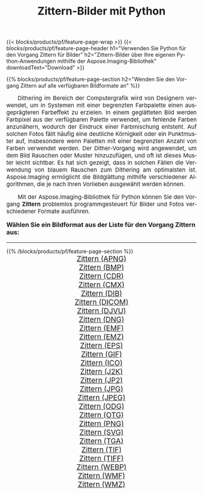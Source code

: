 ﻿---
title: Zittern-Bilder mit Python 
weight: 3920
url: /de/python-net/dither/ 
lang: de
langdirlevel: 2
locales: zh-hans,ja,it,ru,de,es,fr,nl,id,lt,pl,pt,vi,tr,ko,zh-hant,ar,hi,th,sv,cs,uk,he
description: Anwenden der Aspose.Imaging-Bibliothek auf Zittern-Bilder und Fotos mithilfe Ihrer eigenen Python-Anwendungen und Server-APIs.
---

{{< blocks/products/pf/feature-page-wrap >}}
{{< blocks/products/pf/feature-page-header h1="Verwenden Sie Python für den Vorgang Zittern für Bilder" h2="Zittern-Bilder über Ihre eigenen Python-Anwendungen mithilfe der Aspose.Imaging-Bibliothek" downloadText="Download" >}}


{{% blocks/products/pf/feature-page-section  h2="Wenden Sie den Vorgang Zittern auf alle verfügbaren Bildformate an" %}}
<p align="justify" style="text-indent:2em;font-size:15px;">
Dithering im Bereich der Computergrafik wird von Designern verwendet, um in Systemen mit einer begrenzten Farbpalette einen ausgeprägteren Farbeffekt zu erzielen. In einem geglätteten Bild werden Farbpixel aus der verfügbaren Palette verwendet, um fehlende Farben anzunähern, wodurch der Eindruck einer Farbmischung entsteht. Auf solchen Fotos fällt häufig eine deutliche Körnigkeit oder ein Punktmuster auf, insbesondere wenn Paletten mit einer begrenzten Anzahl von Farben verwendet werden. Der Dither-Vorgang wird angewendet, um dem Bild Rauschen oder Muster hinzuzufügen, und oft ist dieses Muster leicht sichtbar. Es hat sich gezeigt, dass in solchen Fällen die Verwendung von blauem Rauschen zum Dithering am optimalsten ist. Aspose.Imaging ermöglicht die Bildglättung mithilfe verschiedener Algorithmen, die je nach Ihren Vorlieben ausgewählt werden können.
</p>
<p align="justify" style="text-indent:2em;font-size:15px;">
Mit der Aspose.Imaging-Bibliothek für Python können Sie den Vorgang <b>Zittern</b> problemlos programmgesteuert für Bilder und Fotos verschiedener Formate ausführen.
</p>
<h3 style="margin-top:16px;">
Wählen Sie ein Bildformat aus der Liste für den Vorgang Zittern aus:
</h3>
<hr/>
{{% /blocks/products/pf/feature-page-section %}}
<div class="container-fluid productfamilypage bg-gray">
    <div class="convertypes bg-gray agp-content section">
        <div class="container">
		<div class="row other-converters" style="gap: 10px;font-size: 19px;text-align:center;">
		    <div class='col-md-3 other-converter remove-lp remove-rp'><a href="/imaging/de/python-net/dither/apng/" style="padding:15px;">Zittern (APNG)</a></div><div class='col-md-3 other-converter remove-lp remove-rp'><a href="/imaging/de/python-net/dither/bmp/" style="padding:15px;">Zittern (BMP)</a></div><div class='col-md-3 other-converter remove-lp remove-rp'><a href="/imaging/de/python-net/dither/cdr/" style="padding:15px;">Zittern (CDR)</a></div><div class='col-md-3 other-converter remove-lp remove-rp'><a href="/imaging/de/python-net/dither/cmx/" style="padding:15px;">Zittern (CMX)</a></div><div class='col-md-3 other-converter remove-lp remove-rp'><a href="/imaging/de/python-net/dither/dib/" style="padding:15px;">Zittern (DIB)</a></div><div class='col-md-3 other-converter remove-lp remove-rp'><a href="/imaging/de/python-net/dither/dicom/" style="padding:15px;">Zittern (DICOM)</a></div><div class='col-md-3 other-converter remove-lp remove-rp'><a href="/imaging/de/python-net/dither/djvu/" style="padding:15px;">Zittern (DJVU)</a></div><div class='col-md-3 other-converter remove-lp remove-rp'><a href="/imaging/de/python-net/dither/dng/" style="padding:15px;">Zittern (DNG)</a></div><div class='col-md-3 other-converter remove-lp remove-rp'><a href="/imaging/de/python-net/dither/emf/" style="padding:15px;">Zittern (EMF)</a></div><div class='col-md-3 other-converter remove-lp remove-rp'><a href="/imaging/de/python-net/dither/emz/" style="padding:15px;">Zittern (EMZ)</a></div><div class='col-md-3 other-converter remove-lp remove-rp'><a href="/imaging/de/python-net/dither/eps/" style="padding:15px;">Zittern (EPS)</a></div><div class='col-md-3 other-converter remove-lp remove-rp'><a href="/imaging/de/python-net/dither/gif/" style="padding:15px;">Zittern (GIF)</a></div><div class='col-md-3 other-converter remove-lp remove-rp'><a href="/imaging/de/python-net/dither/ico/" style="padding:15px;">Zittern (ICO)</a></div><div class='col-md-3 other-converter remove-lp remove-rp'><a href="/imaging/de/python-net/dither/j2k/" style="padding:15px;">Zittern (J2K)</a></div><div class='col-md-3 other-converter remove-lp remove-rp'><a href="/imaging/de/python-net/dither/jp2/" style="padding:15px;">Zittern (JP2)</a></div><div class='col-md-3 other-converter remove-lp remove-rp'><a href="/imaging/de/python-net/dither/jpg/" style="padding:15px;">Zittern (JPG)</a></div><div class='col-md-3 other-converter remove-lp remove-rp'><a href="/imaging/de/python-net/dither/jpeg/" style="padding:15px;">Zittern (JPEG)</a></div><div class='col-md-3 other-converter remove-lp remove-rp'><a href="/imaging/de/python-net/dither/odg/" style="padding:15px;">Zittern (ODG)</a></div><div class='col-md-3 other-converter remove-lp remove-rp'><a href="/imaging/de/python-net/dither/otg/" style="padding:15px;">Zittern (OTG)</a></div><div class='col-md-3 other-converter remove-lp remove-rp'><a href="/imaging/de/python-net/dither/png/" style="padding:15px;">Zittern (PNG)</a></div><div class='col-md-3 other-converter remove-lp remove-rp'><a href="/imaging/de/python-net/dither/svg/" style="padding:15px;">Zittern (SVG)</a></div><div class='col-md-3 other-converter remove-lp remove-rp'><a href="/imaging/de/python-net/dither/tga/" style="padding:15px;">Zittern (TGA)</a></div><div class='col-md-3 other-converter remove-lp remove-rp'><a href="/imaging/de/python-net/dither/tif/" style="padding:15px;">Zittern (TIF)</a></div><div class='col-md-3 other-converter remove-lp remove-rp'><a href="/imaging/de/python-net/dither/tiff/" style="padding:15px;">Zittern (TIFF)</a></div><div class='col-md-3 other-converter remove-lp remove-rp'><a href="/imaging/de/python-net/dither/webp/" style="padding:15px;">Zittern (WEBP)</a></div><div class='col-md-3 other-converter remove-lp remove-rp'><a href="/imaging/de/python-net/dither/wmf/" style="padding:15px;">Zittern (WMF)</a></div><div class='col-md-3 other-converter remove-lp remove-rp'><a href="/imaging/de/python-net/dither/wmz/" style="padding:15px;">Zittern (WMZ)</a></div>
                </div>
        </div>
    </div>
</div>
<br/>
